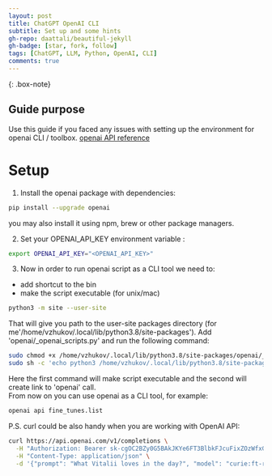 ```yaml
---
layout: post
title: ChatGPT OpenAI CLI
subtitle: Set up and some hints
gh-repo: daattali/beautiful-jekyll
gh-badge: [star, fork, follow]
tags: [ChatGPT, LLM, Python, OpenAI, CLI]
comments: true
---
```


{: .box-note}

## Guide purpose
Use this guide if you faced any issues with setting up the environment for openai CLI / toolbox.
[openai API reference](https://platform.openai.com/docs/api-reference/introduction)

# Setup
1. Install the openai package with dependencies:
```bash
pip install --upgrade openai
```
you may also install it using npm, brew or other package managers.

2. Set your OPENAI_API_KEY environment variable :
```bash
export OPENAI_API_KEY="<OPENAI_API_KEY>"
```
3. Now in order to run openai script as a CLI tool we need to:  
- add shortcut to the bin
- make the script executable (for unix/mac)
```bash
python3 -m site --user-site
```
That will give you path to the user-site packages directory (for me'/home/vzhukov/.local/lib/python3.8/site-packages'). 
Add 'openai/_openai_scripts.py' and run the following command:
```bash
sudo chmod +x /home/vzhukov/.local/lib/python3.8/site-packages/openai/_openai_scripts.py
sudo sh -c 'echo python3 /home/vzhukov/.local/lib/python3.8/site-packages/openai/_openai_scripts.py \$\@ > /usr/local/bin/openai'
```
Here the first command will make script executable and the second will create link to 'openai' call.  
From now on you can use openai as a CLI tool, for example:
```bash
openai api fine_tunes.list
```


P.S. curl could be also handy when you are working with OpenAI API:
```bash
curl https://api.openai.com/v1/completions \
  -H "Authorization: Bearer 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" \
  -H "Content-Type: application/json" \
  -d '{"prompt": "What Vitalii loves in the day?", "model": "curie:ft-responder-2023-06-28-04-36-35"}'
```
